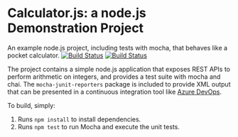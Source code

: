 Calculator.js: a node.js Demonstration Project
==============================================
An example node.js project, including tests with mocha, that behaves like
a pocket calculator.
[![Build Status](https://dev.azure.com/DP3PO-ORG/Integrating%20External%20Source%20Control%20with%20Azure%20Pipelines/_apis/build/status/wferebee.calculator?branchName=master)](https://dev.azure.com/DP3PO-ORG/Integrating%20External%20Source%20Control%20with%20Azure%20Pipelines/_build/latest?definitionId=6&branchName=master)
[![Build Status](https://dev.azure.com/DP3PO-ORG/Integrating%20External%20Source%20Control%20with%20Azure%20Pipelines/_apis/build/status/wferebee.calculator?branchName=master)](https://dev.azure.com/DP3PO-ORG/Integrating%20External%20Source%20Control%20with%20Azure%20Pipelines/_build/latest?definitionId=6&branchName=master)

The project contains a simple node.js application that exposes REST APIs
to perform arithmetic on integers, and provides a test suite with mocha
and chai.  The `mocha-junit-reporters` package is included to provide XML
output that can be presented in a continuous integration tool like
[Azure DevOps](https://azure.com/devops).

To build, simply:

1. Runs `npm install` to install dependencies.
2. Runs `npm test` to run Mocha and execute the unit tests.

